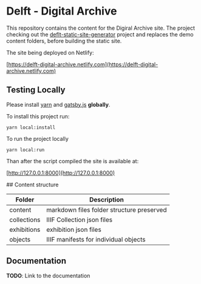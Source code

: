 # Delft - Digital Archive

This repository contains the content for the Digiral Archive site. The project checking out the [deflt-static-site-generator](https://github.com/digirati-co-uk/delft-static-site-generator) project and replaces the demo content folders, before building the static site. 

The site being deployed on Netlify:

[https://delft-digital-archive.netlify.com](https://delft-digital-archive.netlify.com)

## Testing Locally

Please install [yarn](https://yarnpkg.com/lang/en/docs/install/#mac-stable) and [gatsby.js](https://www.gatsbyjs.org/docs/) **globally**. 

To install this project run:

```
yarn local:install
```

To run the project locally

```
yarn local:run
```

Than after the script compiled the site is available at:

[http://127.0.0.1:8000](http://127.0.0.1:8000)

## Content structure

| Folder | Description |
|-|-|
| content | markdown files folder structure preserved |
| collections | IIIF Collection json files|
| exhibitions | exhibition json files |
| objects | IIIF manifests for individual objects |

## Documentation 

**TODO**: Link to the documentation


